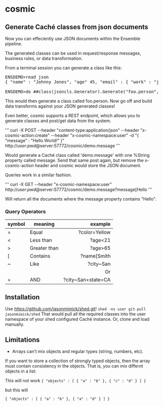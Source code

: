 # cosmic

## Generate Caché classes from json documents

Now you can effeciently use JSON documents within the Ensemble pipeline. 

The generated classes can be used in request/response messages, business rules, or data transformation.

From a terminal session you can generate a class like this:

<pre>
ENSDEMO>read json
{ "name" : "Johnny Jones", "age" 45, "email" : { "work" : "jj@acme.com", "home" : "j23@email.com" } , "cars" : [ "Fiat", "Chevy", "Mazda", "Volvo" ] }

ENSDEMO>do ##class(jsoncls.Generator).Generate("foo.person",json)
</pre>

This would then generate a class called foo.person.
Now go off and build data transforms against your JSON generated classes!

Even better, cosmic supports a REST endpoint, which allows you to generate classes and 
post/get data from the system.

'''
curl -X POST --header "content-type:application/json" --header "x-cosmic-action:create" --header "x-cosmic-namespace:user" -d "{ \"message\" : \"Hello World!\" }" http://_user_:_pwd_@server:57772/cosmic/demo.message
'''

Would generate a Caché class called 'demo.message' with one %String property called message.
Send that same post again, but remove the x-cosmic-action header and cosmic would store the JSON document.

Queries work in a similar fashion.

'''
curl -X GET --header "x-cosmic-namespace:user" http://_user_:_pwd_@server:57772/cosmic/demo.message?message[Hello
'''

Will return all the documents where the message property contains "Hello".

### Query Operators

| symbol |	meaning		|	example			|
|--------|--------------|------------------:|
|   =	 | Equal		| ?color=Yellow	    |
|	<	 | Less than	| ?age<21			|
|	>	 | Greater than | ?age>65			|
|	[	 | Contains 	| ?name[Smith		|
|   ~	 | Like		    | ?city~San	 		|
|   |	 | Or			| ?city~San|city~New|
|   +	 | AND 		    | ?city~San+state=CA|


## Installation

Use https://github.com/jasonmimick/shed.git!
`shed -ns user git-pull jasonmimick/shed`
That would pull all the required classes into the user namespace of your shed configured Caché instance.
Or, clone and load manually.

## Limitations

* Arrays can't mix objects and regular types (string, numbers, etc).

If you want to store a collection of strongly typed objects, then the array must contain consistency in the objects.
That is, you can mix differnt objects in a list:

This will not work
`{ "objects" : [ { "a" : "b" }, { "c" : "d" } ] }`

but this will

`{ "objects" : [ { "a" : "b" }, { "a" : "d" } ] }`
